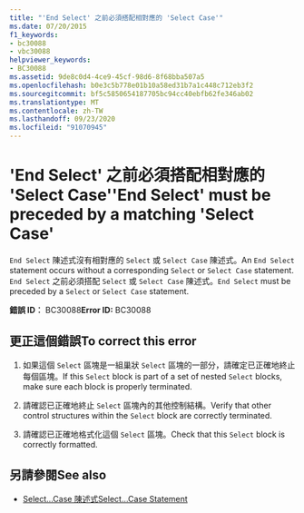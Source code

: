 ```yaml
---
title: "'End Select' 之前必須搭配相對應的 'Select Case'"
ms.date: 07/20/2015
f1_keywords:
- bc30088
- vbc30088
helpviewer_keywords:
- BC30088
ms.assetid: 9de8c0d4-4ce9-45cf-98d6-8f68bba507a5
ms.openlocfilehash: b0e3c5b778e01b10a58ed31b7a1c448c712eb3f2
ms.sourcegitcommit: bf5c5850654187705bc94cc40ebfb62fe346ab02
ms.translationtype: MT
ms.contentlocale: zh-TW
ms.lasthandoff: 09/23/2020
ms.locfileid: "91070945"
---
```

# <a name="end-select-must-be-preceded-by-a-matching-select-case"></a><span data-ttu-id="d788d-102">'End Select' 之前必須搭配相對應的 'Select Case'</span><span class="sxs-lookup"><span data-stu-id="d788d-102">'End Select' must be preceded by a matching 'Select Case'</span></span>

<span data-ttu-id="d788d-103">`End Select` 陳述式沒有相對應的 `Select` 或 `Select Case` 陳述式。</span><span class="sxs-lookup"><span data-stu-id="d788d-103">An `End Select` statement occurs without a corresponding `Select` or `Select Case` statement.</span></span> <span data-ttu-id="d788d-104">`End Select` 之前必須搭配 `Select` 或 `Select Case` 陳述式。</span><span class="sxs-lookup"><span data-stu-id="d788d-104">`End Select` must be preceded by a `Select` or `Select Case` statement.</span></span>  
  
 <span data-ttu-id="d788d-105">**錯誤 ID︰** BC30088</span><span class="sxs-lookup"><span data-stu-id="d788d-105">**Error ID:** BC30088</span></span>  
  
## <a name="to-correct-this-error"></a><span data-ttu-id="d788d-106">更正這個錯誤</span><span class="sxs-lookup"><span data-stu-id="d788d-106">To correct this error</span></span>  
  
1. <span data-ttu-id="d788d-107">如果這個 `Select` 區塊是一組巢狀 `Select` 區塊的一部分，請確定已正確地終止每個區塊。</span><span class="sxs-lookup"><span data-stu-id="d788d-107">If this `Select` block is part of a set of nested `Select` blocks, make sure each block is properly terminated.</span></span>  
  
2. <span data-ttu-id="d788d-108">請確認已正確地終止 `Select` 區塊內的其他控制結構。</span><span class="sxs-lookup"><span data-stu-id="d788d-108">Verify that other control structures within the `Select` block are correctly terminated.</span></span>  
  
3. <span data-ttu-id="d788d-109">請確認已正確地格式化這個 `Select` 區塊。</span><span class="sxs-lookup"><span data-stu-id="d788d-109">Check that this `Select` block is correctly formatted.</span></span>  
  
## <a name="see-also"></a><span data-ttu-id="d788d-110">另請參閱</span><span class="sxs-lookup"><span data-stu-id="d788d-110">See also</span></span>

- [<span data-ttu-id="d788d-111">Select...Case 陳述式</span><span class="sxs-lookup"><span data-stu-id="d788d-111">Select...Case Statement</span></span>](../language-reference/statements/select-case-statement.md)
